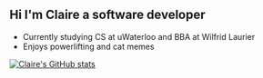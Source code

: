## Hi I'm Claire a software developer

* Currently studying CS at uWaterloo and BBA at Wilfrid Laurier
* Enjoys powerlifting and cat memes

[![Claire's GitHub stats](https://github-readme-stats.vercel.app/api?username=claire-shen&show_icons=true&theme=nightowl)](https://github.com/claire-shen/github-readme-stats)

